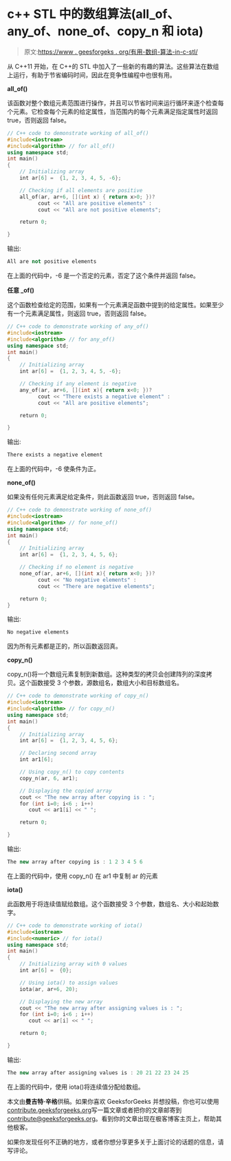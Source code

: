 # c++ STL 中的数组算法(all_of、any_of、none_of、copy_n 和 iota)

> 原文:[https://www . geesforgeks . org/有用-数组-算法-in-c-stl/](https://www.geeksforgeeks.org/useful-array-algorithms-in-c-stl/)

从 C++11 开始，在 C++的 STL 中加入了一些新的有趣的算法。这些算法在数组上运行，有助于节省编码时间，因此在竞争性编程中也很有用。

**all_of()**

该函数对整个数组元素范围进行操作，并且可以节省时间来运行循环来逐个检查每个元素。它检查每个元素的给定属性，当范围内的每个元素满足指定属性时返回 true，否则返回 false。

```cpp
// C++ code to demonstrate working of all_of()
#include<iostream>
#include<algorithm> // for all_of()
using namespace std;
int main()
{
    // Initializing array
    int ar[6] =  {1, 2, 3, 4, 5, -6};

    // Checking if all elements are positive
    all_of(ar, ar+6, [](int x) { return x>0; })?
          cout << "All are positive elements" :
          cout << "All are not positive elements";

    return 0;

}
```

输出:

```cpp
All are not positive elements

```

在上面的代码中，-6 是一个否定的元素，否定了这个条件并返回 false。

**任意 _of()**

这个函数检查给定的范围，如果有一个元素满足函数中提到的给定属性。如果至少有一个元素满足属性，则返回 true，否则返回 false。

```cpp
// C++ code to demonstrate working of any_of()
#include<iostream>
#include<algorithm> // for any_of()
using namespace std;
int main()
{
    // Initializing array
    int ar[6] =  {1, 2, 3, 4, 5, -6};

    // Checking if any element is negative
    any_of(ar, ar+6, [](int x){ return x<0; })?
          cout << "There exists a negative element" :
          cout << "All are positive elements";

    return 0;

}
```

输出:

```cpp
There exists a negative element

```

在上面的代码中，-6 使条件为正。

**none_of()**

如果没有任何元素满足给定条件，则此函数返回 true，否则返回 false。

```cpp
// C++ code to demonstrate working of none_of()
#include<iostream>
#include<algorithm> // for none_of()
using namespace std;
int main()
{
    // Initializing array
    int ar[6] =  {1, 2, 3, 4, 5, 6};

    // Checking if no element is negative
    none_of(ar, ar+6, [](int x){ return x<0; })?
          cout << "No negative elements" :
          cout << "There are negative elements";

    return 0;
}
```

输出:

```cpp
No negative elements

```

因为所有元素都是正的，所以函数返回真。

**copy_n()**

copy_n()将一个数组元素复制到新数组。这种类型的拷贝会创建阵列的深度拷贝。这个函数接受 3 个参数，源数组名，数组大小和目标数组名。

```cpp
// C++ code to demonstrate working of copy_n()
#include<iostream>
#include<algorithm> // for copy_n()
using namespace std;
int main()
{
    // Initializing array
    int ar[6] =  {1, 2, 3, 4, 5, 6};

    // Declaring second array
    int ar1[6];

    // Using copy_n() to copy contents
    copy_n(ar, 6, ar1);

    // Displaying the copied array
    cout << "The new array after copying is : ";
    for (int i=0; i<6 ; i++)
       cout << ar1[i] << " ";

    return 0;

}
```

输出:

```cpp
The new array after copying is : 1 2 3 4 5 6

```

在上面的代码中，使用 copy_n()
在 ar1 中复制 ar 的元素

**iota()**

此函数用于将连续值赋给数组。这个函数接受 3 个参数，数组名、大小和起始数字。

```cpp
// C++ code to demonstrate working of iota()
#include<iostream>
#include<numeric> // for iota()
using namespace std;
int main()
{
    // Initializing array with 0 values
    int ar[6] =  {0};

    // Using iota() to assign values
    iota(ar, ar+6, 20);

    // Displaying the new array
    cout << "The new array after assigning values is : ";
    for (int i=0; i<6 ; i++)
       cout << ar[i] << " ";

    return 0;

}
```

输出:

```cpp
The new array after assigning values is : 20 21 22 23 24 25

```

在上面的代码中，使用 iota()将连续值分配给数组。

本文由**曼吉特·辛格**供稿。如果你喜欢 GeeksforGeeks 并想投稿，你也可以使用[contribute.geeksforgeeks.org](http://www.contribute.geeksforgeeks.org)写一篇文章或者把你的文章邮寄到 contribute@geeksforgeeks.org。看到你的文章出现在极客博客主页上，帮助其他极客。

如果你发现任何不正确的地方，或者你想分享更多关于上面讨论的话题的信息，请写评论。